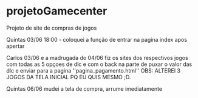 # projetoGamecenter
 Projeto de site de compras de jogos


 Quintas 03/06 18:00 - coloquei a função de entrar na pagina index apos apertar

 Carlos 03/06 e a madrugada do 04/06 fiz os sites dos respectivos jogos com todas as 5 opçoes de dlc
    e com o back na parte de puxar o valor das dlc e enviar para a pagina ''pagina_pagamento.html''
    OBS: ALTEREI 3 JOGOS DA TELA INICIAL PQ EU QUIS MESMO ;D.

Quintas 06/06 mudei a tela de compra, arrume imediatamente